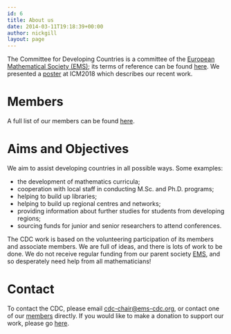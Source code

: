 ```yaml
---
id: 6
title: About us
date: 2014-03-11T19:18:39+00:00
author: nickgill
layout: page
---
```

The Committee for Developing Countries is a committee of the <a href="http://euro-math-soc.eu/" title="The European Mathematical Society">European Mathematical Society (EMS)</a>; its terms of reference can be found <a href = "http://www.euro-math-soc.eu/committee/developing-countries">here</a>. We presented a <a href = "poster2018.pdf">poster</a> at ICM2018 which describes our recent work.

# Members

A full list of our members can be found <a href = "members">here</a>.

# Aims and Objectives
We aim to assist developing countries in all possible ways. Some examples:
 * the development of mathematics curricula;
 * cooperation with local staff in conducting M.Sc. and Ph.D. programs;
 * helping to build up libraries;
 * helping to build up regional centres and networks;
 * providing information about further studies for students from developing regions;
 * sourcing funds for junior and senior researchers to attend conferences.

The CDC work is based on the volunteering participation of its members and associate members. We are full of ideas, and there is lots of work to be done.  We do not receive regular funding from our parent society <a href="http://euro-math-soc.eu/">EMS</a>, and so desperately need help from all mathematicians!

# Contact

To contact the CDC, please email <a href = "mailto:cdc-chair@ems-cdc.org">cdc-chair@ems-cdc.org</a>, or contact one of our <a href = "member">members</a> directly. If you would like to make a donation to support our work, please go <a href = "http://euro-math-soc.eu/ems_payment_new/ems_cdc_donation.html">here</a>.




